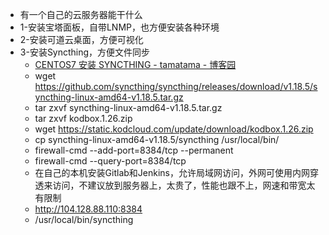 - 有一个自己的云服务器能干什么
- 1-安装宝塔面板，自带LNMP，也方便安装各种环境
- 2-安装可道云桌面，方便可视化
- 3-安装Syncthing，方便文件同步
	- [CENTOS7 安装 SYNCTHING - tamatama - 博客园](https://www.cnblogs.com/tamatama/p/13042886.html)
	- wget https://github.com/syncthing/syncthing/releases/download/v1.18.5/syncthing-linux-amd64-v1.18.5.tar.gz
	- tar zxvf syncthing-linux-amd64-v1.18.5.tar.gz
	- tar zxvf kodbox.1.26.zip
	- wget https://static.kodcloud.com/update/download/kodbox.1.26.zip
	- cp syncthing-linux-amd64-v1.18.5/syncthing /usr/local/bin/
	- firewall-cmd --add-port=8384/tcp --permanent
	- firewall-cmd --query-port=8384/tcp
	- 在自己的本机安装Gitlab和Jenkins，允许局域网访问，外网可使用内网穿透来访问，不建议放到服务器上，太贵了，性能也跟不上，网速和带宽太有限制
	- http://104.128.88.110:8384
	- /usr/local/bin/syncthing